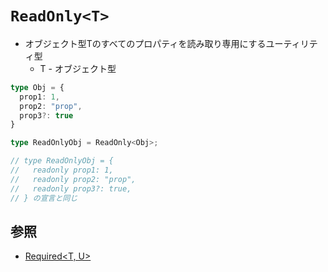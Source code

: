 # `ReadOnly<T>`
- オブジェクト型Tのすべてのプロパティを読み取り専用にするユーティリティ型
  - T - オブジェクト型

```ts
type Obj = {
  prop1: 1,
  prop2: "prop",
  prop3?: true
}

type ReadOnlyObj = ReadOnly<Obj>;

// type ReadOnlyObj = {
//   readonly prop1: 1,
//   readonly prop2: "prop",
//   readonly prop3?: true,
// } の宣言と同じ
```

## 参照
- [Required<T, U>](https://typescriptbook.jp/reference/type-reuse/utility-types/required)

